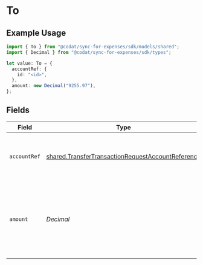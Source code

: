 # To

## Example Usage

```typescript
import { To } from "@codat/sync-for-expenses/sdk/models/shared";
import { Decimal } from "@codat/sync-for-expenses/sdk/types";

let value: To = {
  accountRef: {
    id: "<id>",
  },
  amount: new Decimal("9255.97"),
};
```

## Fields

| Field                                                                                                                         | Type                                                                                                                          | Required                                                                                                                      | Description                                                                                                                   |
| ----------------------------------------------------------------------------------------------------------------------------- | ----------------------------------------------------------------------------------------------------------------------------- | ----------------------------------------------------------------------------------------------------------------------------- | ----------------------------------------------------------------------------------------------------------------------------- |
| `accountRef`                                                                                                                  | [shared.TransferTransactionRequestAccountReference](../../../sdk/models/shared/transfertransactionrequestaccountreference.md) | :heavy_check_mark:                                                                                                            | Reference of the account you are transferring money to.                                                                       |
| `amount`                                                                                                                      | *Decimal*                                                                                                                     | :heavy_check_mark:                                                                                                            | Amount that has been transferred to the account in the native currency of the account.                                        |